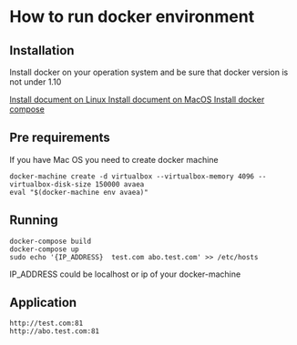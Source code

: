 # How to run docker environment

##  Installation

Install docker on your operation system and be sure that docker version is not under 1.10

[ Install document on Linux ](https://docs.docker.com/engine/installation/linux/ubuntulinux/)
[ Install document on MacOS ](https://docs.docker.com/engine/installation/mac/)
[ Install docker compose ](https://docs.docker.com/compose/install/)


## Pre requirements

If you have Mac OS you need to create docker machine

    docker-machine create -d virtualbox --virtualbox-memory 4096 --virtualbox-disk-size 150000 avaea
    eval "$(docker-machine env avaea)"

## Running

    docker-compose build
    docker-compose up
    sudo echo '{IP_ADDRESS}  test.com abo.test.com' >> /etc/hosts
    
IP_ADDRESS could be localhost or ip of your docker-machine

## Application

    http://test.com:81
    http://abo.test.com:81